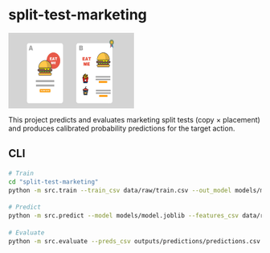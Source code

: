 
# split-test-marketing

<img align="center" width="250" height="150" src=./Images/a_bsplittesting.jpg>

This project predicts and evaluates marketing split tests (copy × placement) and produces calibrated probability predictions for the target action.

## CLI

```bash
# Train
cd "split-test-marketing"
python -m src.train --train_csv data/raw/train.csv --out_model models/model.joblib --target target --id_col userId

# Predict
python -m src.predict --model models/model.joblib --features_csv data/raw/test.csv --out_csv outputs/predictions/predictions.csv --id_col userId

# Evaluate
python -m src.evaluate --preds_csv outputs/predictions/predictions.csv --truth_csv data/raw/train.csv --id_col userId --target target
```

